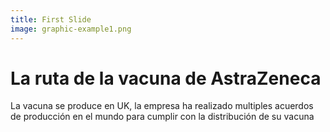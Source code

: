 ```yaml
---
title: First Slide
image: graphic-example1.png
---
```


# La ruta de la vacuna de AstraZeneca

La vacuna se produce en UK, la empresa ha realizado multiples acuerdos de producción en el mundo para cumplir con la distribución de su vacuna
